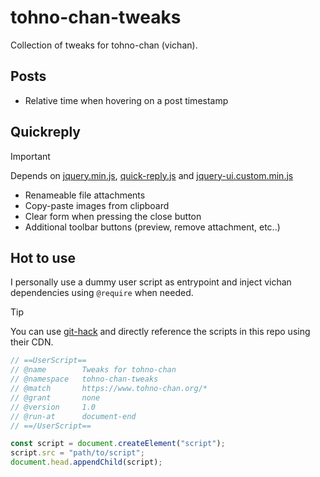 # tohno-chan-tweaks

Collection of tweaks for tohno-chan (vichan).

## Posts

- Relative time when hovering on a post timestamp

## Quickreply

> [!IMPORTANT]
> Depends on [jquery.min.js](https://github.com/vichan-devel/vichan/blob/master/js/jquery.min.js), [quick-reply.js](https://github.com/vichan-devel/vichan/blob/master/js/quick-reply.js) and [jquery-ui.custom.min.js](https://github.com/vichan-devel/vichan/blob/master/js/jquery-ui.custom.min.js) 

- Renameable file attachments
- Copy-paste images from clipboard
- Clear form when pressing the close button
- Additional toolbar buttons (preview, remove attachment, etc..)

## Hot to use

I personally use a dummy user script as entrypoint and inject vichan dependencies using `@require` when needed.

> [!TIP]
> You can use [git-hack](https://raw.githack.com/) and directly reference the scripts in this repo using their CDN.

```js
// ==UserScript==
// @name        Tweaks for tohno-chan
// @namespace   tohno-chan-tweaks
// @match       https://www.tohno-chan.org/*
// @grant       none
// @version     1.0
// @run-at      document-end
// ==/UserScript==

const script = document.createElement("script");
script.src = "path/to/script";
document.head.appendChild(script);
```
